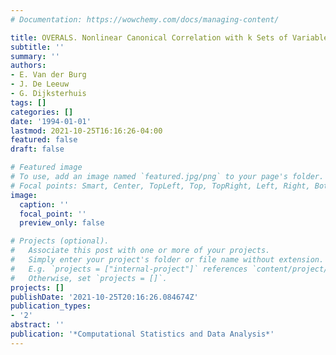 ```yaml
---
# Documentation: https://wowchemy.com/docs/managing-content/

title: OVERALS. Nonlinear Canonical Correlation with k Sets of Variables
subtitle: ''
summary: ''
authors:
- E. Van der Burg
- J. De Leeuw
- G. Dijksterhuis
tags: []
categories: []
date: '1994-01-01'
lastmod: 2021-10-25T16:16:26-04:00
featured: false
draft: false

# Featured image
# To use, add an image named `featured.jpg/png` to your page's folder.
# Focal points: Smart, Center, TopLeft, Top, TopRight, Left, Right, BottomLeft, Bottom, BottomRight.
image:
  caption: ''
  focal_point: ''
  preview_only: false

# Projects (optional).
#   Associate this post with one or more of your projects.
#   Simply enter your project's folder or file name without extension.
#   E.g. `projects = ["internal-project"]` references `content/project/deep-learning/index.md`.
#   Otherwise, set `projects = []`.
projects: []
publishDate: '2021-10-25T20:16:26.084674Z'
publication_types:
- '2'
abstract: ''
publication: '*Computational Statistics and Data Analysis*'
---
```

